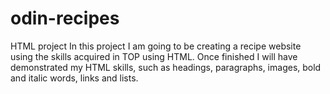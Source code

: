 # odin-recipes
HTML project
In this project I am going to be creating a recipe website using the skills acquired in TOP using HTML. Once finished I will have demonstrated my HTML skills, such as headings, paragraphs, images, bold and italic words, links and lists. 